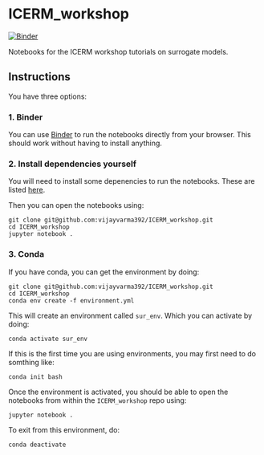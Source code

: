 # ICERM_workshop

[![Binder](https://mybinder.org/badge_logo.svg)](https://mybinder.org/v2/gh/vijayvarma392/ICERM_workshop/HEAD)

Notebooks for the ICERM workshop tutorials on surrogate models.

## Instructions

You have three options:

### 1. Binder

You can use
[Binder](https://mybinder.org/v2/gh/vijayvarma392/ICERM_workshop/HEAD) to run
the notebooks directly from your browser. This should work without having to
install anything.

### 2. Install dependencies yourself

You will need to install some depenencies to run the notebooks. These are listed [here](https://github.com/vijayvarma392/ICERM_workshop/blob/main/environment.yml).

Then you can open the notebooks using:
```shell
git clone git@github.com:vijayvarma392/ICERM_workshop.git
cd ICERM_workshop
jupyter notebook .
```

### 3. Conda

If you have conda, you can get the environment by doing:
```shell
git clone git@github.com:vijayvarma392/ICERM_workshop.git
cd ICERM_workshop
conda env create -f environment.yml
```

This will create an environment called `sur_env`. Which you can activate by
doing:
```shell
conda activate sur_env
```

If this is the first time you are using environments, you may first need to do
somthing like:
```shell
conda init bash
```

Once the environment is activated, you should be able to open the notebooks from
within the `ICERM_workshop` repo using:
```shell
jupyter notebook .
```

To exit from this environment, do:
```shell
conda deactivate
```


